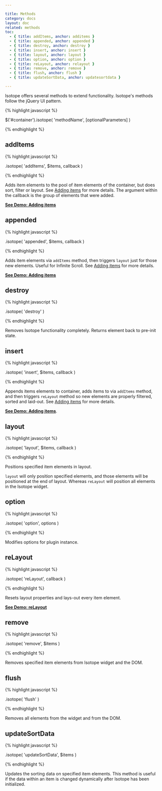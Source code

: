 ```yaml
---

title: Methods
category: docs
layout: doc
related: methods
toc:
  - { title: addItems, anchor: additems }
  - { title: appended, anchor: appended }
  - { title: destroy, anchor: destroy }
  - { title: insert, anchor: insert }
  - { title: layout, anchor: layout }
  - { title: option, anchor: option }
  - { title: reLayout, anchor: relayout }
  - { title: remove, anchor: remove }
  - { title: flush, anchor: flush }
  - { title: updateSortData, anchor: updatesortdata }

---
```


Isotope offers several methods to extend functionality. Isotope's methods follow the jQuery UI pattern.

{% highlight javascript %}

$('#container').isotope( 'methodName', [optionalParameters] )

{% endhighlight %}

## addItems

{% highlight javascript %}

.isotope( 'addItems', $items, callback )

{% endhighlight %}

Adds item elements to the pool of item elements of the container, but does sort, filter or layout. See [Adding items](adding-items.html) for more details. The argument within the callback is the group of elements that were added. 

[**See Demo: Adding items**](../demos/adding-items.html)

## appended

{% highlight javascript %}

.isotope( 'appended', $items, callback )

{% endhighlight %}

Adds item elements via `addItems` method, then triggers `layout` just for those new elements. Useful for Infinite Scroll. See [Adding items](adding-items.html) for more details.

[**See Demo: Adding items**](../demos/adding-items.html)

## destroy

{% highlight javascript %}

.isotope( 'destroy' )

{% endhighlight %}

Removes Isotope functionality completely. Returns element back to pre-init state.

## insert

{% highlight javascript %}

.isotope( 'insert', $items, callback )

{% endhighlight %}

Appends items elements to container, adds items to via `addItems` method, and then triggers `reLayout` method so new elements are properly filtered, sorted and laid-out. See [Adding items](adding-items.html) for more details.

[**See Demo: Adding items**](../demos/adding-items.html).

## layout

{% highlight javascript %}

.isotope( 'layout', $items, callback )

{% endhighlight %}

Positions specified item elements in layout.

`layout` will only position specified elements, and those elements will be positioned at the end of layout. Whereas `reLayout` will position all elements in the Isotope widget.

## option

{% highlight javascript %}

.isotope( 'option', options )

{% endhighlight %}

Modifies options for plugin instance.

## reLayout

{% highlight javascript %}

.isotope( 'reLayout', callback )

{% endhighlight %}

Resets layout properties and lays-out every item element.

[**See Demo: reLayout**](../demos/relayout.html)

## remove

{% highlight javascript %}

.isotope( 'remove', $items )

{% endhighlight %}

Removes specified item elements from Isotope widget and the DOM.

## flush

{% highlight javascript %}

.isotope( 'flush' )

{% endhighlight %}

Removes all elements from the widget and from the DOM.

## updateSortData

{% highlight javascript %}

.isotope( 'updateSortData', $items )

{% endhighlight %}

Updates the sorting data on specified item elements. This method is useful if the data within an item is changed dynamically after Isotope has been initialized.
